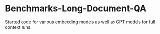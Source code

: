 # Benchmarks-Long-Document-QA

Started code for various embedding models as well as GPT models for full context runs.
